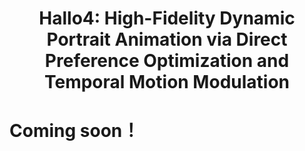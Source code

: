 <h1 align='center'>Hallo4: High-Fidelity Dynamic Portrait Animation via Direct Preference Optimization and Temporal Motion Modulation</h1>

# Coming soon！
